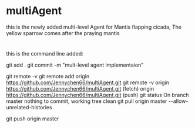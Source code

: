 # multiAgent
this is the newly added multi-level Agent for  Mantis flapping cicada, The yellow sparrow comes after the praying mantis

# 
this is the command line added:

 git add .
 git commit -m "mult-level agent implementaion"

 git remote -v
 git remote add origin https://github.com/Jennychen66/multiAgent.git
 git remote -v
    origin	https://github.com/Jennychen66/multiAgent.git (fetch)
    origin	https://github.com/Jennychen66/multiAgent.git (push)
 git status
    On branch master
    nothing to commit, working tree clean
git pull origin master --allow-unrelated-histories

git push origin master
